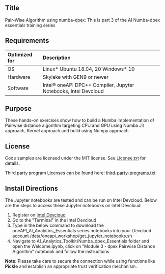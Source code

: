 ## Title
 Pair-Wise Algorithm using numba-dpex: This is part 3 of the AI Numba-dpex essentials training series
  
## Requirements
| Optimized for                       | Description
|:---                               |:---
| OS                                | Linux* Ubuntu 18.04, 20 Windows* 10
| Hardware                          | Skylake with GEN9 or newer
| Software                          | Intel&reg; oneAPI DPC++ Compiler, Jupyter Notebooks, Intel Devcloud
  
## Purpose
These hands-on exercises show how to build a Numba implementation of Pairwise distance algorithm targeting CPU and GPU using Numba Jit approach, Kernel approach and build using Numpy approach

## License  
Code samples are licensed under the MIT license. See [License.txt](https://github.com/oneapi-src/oneAPI-samples/blob/master/License.txt) for details.

Third party program Licenses can be found here: [third-party-programs.txt](https://github.com/oneapi-src/oneAPI-samples/blob/master/third-party-programs.txt)

## Install Directions

The Jupyter notebooks are tested and can be run on Intel Devcloud.
Below are the steps to access these Jupyter notebooks on Intel Devcloud
1. Register on [Intel Devcloud](https://intelsoftwaresites.secure.force.com/Devcloud/oneapi)
2. Go to the "Terminal" in the Intel Devcloud
3. Type in the below command to download the oneAPI_AI_Analytics_Essentials series notebooks into your Devcloud account
/data/oneapi_workshop/get_jupyter_notebooks.sh
4. Navigate to AI_Analytics_Toolkit/Numba_dpex_Essentials folder and open the Welcome.ipynb, click on "Module 3 - dpex Pairwise Distance Algorithm" notebook and follow the instructions

__Note__: Please take care to secure the connection while using functions like __Pickle__ and establish an appropriate trust verification mechanism.